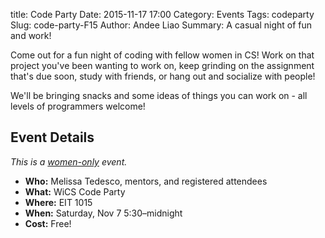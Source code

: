 title: Code Party 
Date: 2015-11-17 17:00
Category: Events
Tags: codeparty
Slug: code-party-F15
Author: Andee Liao
Summary: A casual night of fun and work!

Come out for a fun night of coding with fellow women in CS! Work on that project you've been wanting to work on, 
keep grinding on the assignment that's due soon, study with friends, or hang out and socialize with people!

We'll be bringing snacks and some ideas of things you can work on - all levels of programmers welcome! 

## Event Details ##

*This is a [women-only]({filename}/pages/faq.md) event.*

+ **Who:** Melissa Tedesco, mentors, and registered attendees
+ **What:** WiCS Code Party
+ **Where:** EIT 1015
+ **When:** Saturday, Nov 7 5:30&ndash;midnight
+ **Cost:** Free!

